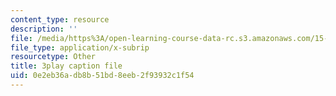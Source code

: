 ```yaml
---
content_type: resource
description: ''
file: /media/https%3A/open-learning-course-data-rc.s3.amazonaws.com/15-071-the-analytics-edge-spring-2017/0e2eb36adb8b51bd8eeb2f93932c1f54_2rnsbodsJVc.vtt
file_type: application/x-subrip
resourcetype: Other
title: 3play caption file
uid: 0e2eb36a-db8b-51bd-8eeb-2f93932c1f54
---
```

